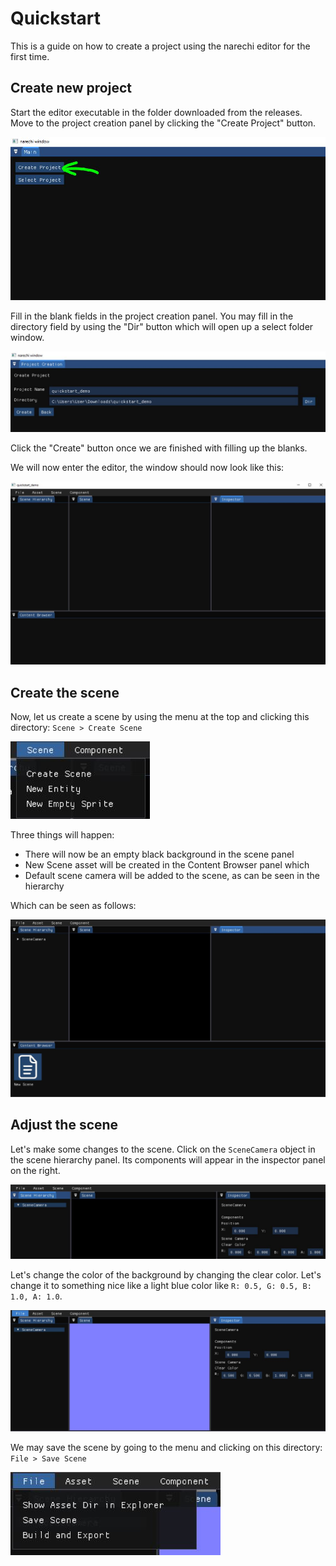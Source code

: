 # Quickstart

This is a guide on how to create a project using the narechi editor for the
first time.

## Create new project

Start the editor executable in the folder downloaded from the releases. Move to
the project creation panel by clicking the "Create Project" button.

![Main menu](../images/create_project_button.JPG)

Fill in the blank fields in the project creation panel. You may fill in the
directory field by using the "Dir" button which will open up a select folder
window.

![Project creation menu](../images/fill_up_required_fields_project_creation.JPG)

Click the "Create" button once we are finished with filling up the blanks.

We will now enter the editor, the window should now look like this:

![Empty editor window](../images/empty_window.JPG)

## Create the scene

Now, let us create a scene by using the menu at the top and clicking this directory: `Scene > Create Scene`

![Menu bar scene > create scene](../images/scene_create_scene.JPG)

Three things will happen:

* There will now be an empty black background in the scene panel
* New Scene asset will be created in the Content Browser panel which
* Default scene camera will be added to the scene, as can be
seen in the hierarchy

Which can be seen as follows:

![Empty new scene](../images/empty_scene.JPG)

## Adjust the scene

Let's make some changes to the scene. Click on the `SceneCamera` object in the
scene hierarchy panel. Its components will appear in the
 inspector panel on the right.

![Scene camera select](../images/scene_camera_select.JPG)

Let's change the color of the background by changing
the clear color. Let's change it to something nice like
a light blue color like `R: 0.5, G: 0.5, B: 1.0, A: 1.0`.

![Light blue scene color](../images/light_blue_clear_color.JPG)

We may save the scene by going to the menu and clicking on
this directory: `File > Save Scene`

![Save scene](../images/file_save_scene.JPG)
